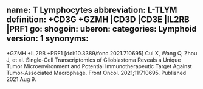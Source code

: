name: T Lymphocytes
abbreviation: L-TLYM
definition: +CD3G +GZMH |CD3D |CD3E |IL2RB |PRF1
go: 
shogoin: 
uberon: 
categories: Lymphoid
version: 1 
synonyms:
---

+GZMH +IL2RB +PRF1
[doi:10.3389/fonc.2021.710695] Cui X, Wang Q, Zhou J, et al. Single-Cell Transcriptomics of Glioblastoma Reveals a Unique Tumor Microenvironment and Potential Immunotherapeutic Target Against Tumor-Associated Macrophage. Front Oncol. 2021;11:710695. Published 2021 Aug 9. 
